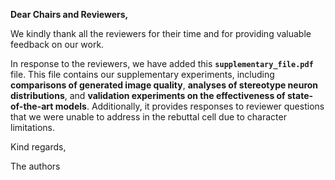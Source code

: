 **Dear Chairs and Reviewers,**

  We kindly thank all the reviewers for their time and for providing valuable feedback on our work.

  In response to the reviewers, we have added this **`supplementary_file.pdf`** file. This file contains our supplementary experiments, including **comparisons of generated image quality**, **analyses of stereotype neuron distributions**, and **validation experiments on the effectiveness of state-of-the-art models**. Additionally, it provides responses to reviewer questions that we were unable to address in the rebuttal cell due to character limitations.

Kind regards,

The authors
